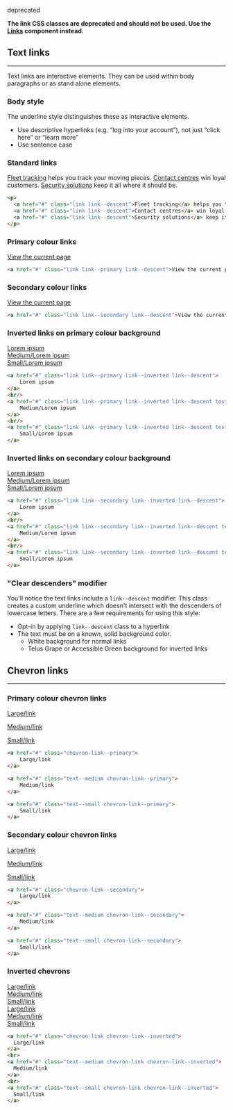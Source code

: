 <span class="docs--badge__deprecated">deprecated</span>

<strong>The link CSS classes are deprecated and should not be used. Use the [Links](#links-1) component instead.</strong>

## Text links

---

Text links are interactive elements. They can be used within body paragraphs or as stand alone elements.

### Body style

The underline style distinguishes these as interactive elements.

- Use descriptive hyperlinks (e.g. “log into your account”), not just “click here” or “learn more”
- Use sentence case

### Standard links

<div class="example example--type">
  <p><a href="#" class="link link--descent">Fleet tracking</a> helps you track your moving pieces. <a href="#" class="link link--descent">Contact centres</a> win loyal customers. <a href="#" class="link link--descent">Security solutions</a> keep it all where it should be.</p>
</div>

```html
<p>
  <a href="#" class="link link--descent">Fleet tracking</a> helps you track your moving pieces.
  <a href="#" class="link link--descent">Contact centres</a> win loyal customers.
  <a href="#" class="link link--descent">Security solutions</a> keep it all where it should be.
</p>
```

### Primary colour links

<div class="example example--type">
    <a href="#" class="link link--primary link--descent">View the current page</a>
</div>

```html
<a href="#" class="link link--primary link--descent">View the current page</a>
```

### Secondary colour links

<div class="example example--type">
    <a href="#" class="link link--secondary link--descent">View the current page</a>
</div>

```html
<a href="#" class="link link--secondary link--descent">View the current page</a>
```

### Inverted links on primary colour background

<div class="example example--inverted example--primary">
    <a href="#" class="link link--primary link--inverted link--descent">
        Lorem ipsum
    </a>
    <br/>
    <a href="#" class="link link--primary link--inverted link--descent text--medium">
        Medium/Lorem ipsum
    </a>
    <br/>
    <a href="#" class="link link--primary link--inverted link--descent text--small">
        Small/Lorem ipsum
    </a>
</div>

```html
<a href="#" class="link link--primary link--inverted link--descent">
    Lorem ipsum
</a>
<br/>
<a href="#" class="link link--primary link--inverted link--descent text--medium">
    Medium/Lorem ipsum
</a>
<br/>
<a href="#" class="link link--primary link--inverted link--descent text--small">
    Small/Lorem ipsum
</a>
```

### Inverted links on secondary colour background
<div class="example example--inverted example--secondary">
    <a href="#" class="link link--secondary link--inverted link--descent">
        Lorem ipsum
    </a>
    <br/>
    <a href="#" class="link link--secondary link--inverted link--descent text--medium">
        Medium/Lorem ipsum
    </a>
    <br/>
    <a href="#" class="link link--secondary link--inverted link--descent text--small">
        Small/Lorem ipsum
    </a>
</div>

```html
<a href="#" class="link link--secondary link--inverted link--descent">
    Lorem ipsum
</a>
<br/>
<a href="#" class="link link--secondary link--inverted link--descent text--medium">
    Medium/Lorem ipsum
</a>
<br/>
<a href="#" class="link link--secondary link--inverted link--descent text--small">
    Small/Lorem ipsum
</a>
```

### "Clear descenders" modifier

You'll notice the text links include a `link--descent` modifier. This class creates a custom underline which doesn't intersect with the descenders of lowercase letters. There are a few requirements for using this style:

* Opt-in by applying `link--descent` class to a hyperlink
* The text must be on a *known*, solid background color.
    * White background for normal links
    * Telus Grape or Accessible Green background for inverted links

## Chevron links

---

### Primary colour chevron links

<a href="#" class="chevron-link--primary">Large/link</a>

<a href="#" class="text--medium chevron-link--primary">Medium/link</a>

<a href="#" class="text--small chevron-link--primary">Small/link</a>


```html
<a href="#" class="chevron-link--primary">
    Large/link
</a>

<a href="#" class="text--medium chevron-link--primary">
    Medium/link
</a>

<a href="#" class="text--small chevron-link--primary">
    Small/link
</a>
```

### Secondary colour chevron links

<a href="#" class="chevron-link--secondary">Large/link</a>

<a href="#" class="text--medium chevron-link--secondary">Medium/link</a>

<a href="#" class="text--small chevron-link--secondary">Small/link</a>


```html
<a href="#" class="chevron-link--secondary">
    Large/link
</a>

<a href="#" class="text--medium chevron-link--secondary">
    Medium/link
</a>

<a href="#" class="text--small chevron-link--secondary">
    Small/link
</a>
```

### Inverted chevrons

<div class="example example--inverted example--primary">
  <a href="#" class="chevron-link chevron-link--inverted">Large/link</a>
  <br>
  <a href="#" class="text--medium chevron-link chevron-link--inverted">Medium/link</a>
  <br>
  <a href="#" class="text--small chevron-link chevron-link--inverted">Small/link</a>
</div>

<div class="example example--inverted example--secondary">
  <a href="#" class="chevron-link chevron-link--inverted">Large/link</a>
  <br>
  <a href="#" class="text--medium chevron-link chevron-link--inverted">Medium/link</a>
  <br>
  <a href="#" class="text--small chevron-link chevron-link--inverted">Small/link</a>
</div>

```html
<a href="#" class="chevron-link chevron-link--inverted">
  Large/link
</a>
<br>
<a href="#" class="text--medium chevron-link chevron-link--inverted">
  Medium/link
</a>
<br>
<a href="#" class="text--small chevron-link chevron-link--inverted">
  Small/link
</a>
```
